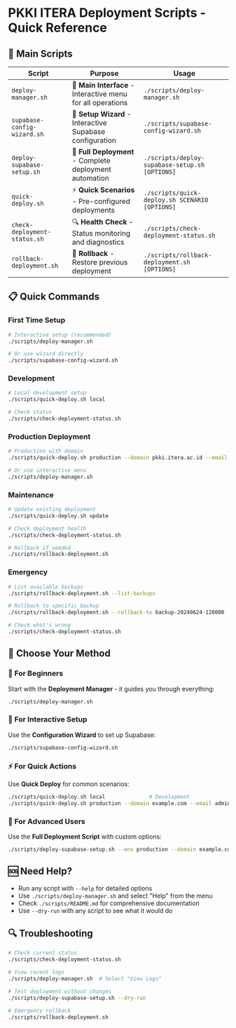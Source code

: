 # PKKI ITERA Deployment Scripts - Quick Reference

## 🚀 Main Scripts

| Script | Purpose | Usage |
|--------|---------|-------|
| `deploy-manager.sh` | 🎯 **Main Interface** - Interactive menu for all operations | `./scripts/deploy-manager.sh` |
| `supabase-config-wizard.sh` | 🧙 **Setup Wizard** - Interactive Supabase configuration | `./scripts/supabase-config-wizard.sh` |
| `deploy-supabase-setup.sh` | 🚀 **Full Deployment** - Complete deployment automation | `./scripts/deploy-supabase-setup.sh [OPTIONS]` |
| `quick-deploy.sh` | ⚡ **Quick Scenarios** - Pre-configured deployments | `./scripts/quick-deploy.sh SCENARIO [OPTIONS]` |
| `check-deployment-status.sh` | 🔍 **Health Check** - Status monitoring and diagnostics | `./scripts/check-deployment-status.sh` |
| `rollback-deployment.sh` | 🔄 **Rollback** - Restore previous deployment | `./scripts/rollback-deployment.sh [OPTIONS]` |

## 📋 Quick Commands

### First Time Setup
```bash
# Interactive setup (recommended)
./scripts/deploy-manager.sh

# Or use wizard directly
./scripts/supabase-config-wizard.sh
```

### Development
```bash
# Local development setup
./scripts/quick-deploy.sh local

# Check status
./scripts/check-deployment-status.sh
```

### Production Deployment
```bash
# Production with domain
./scripts/quick-deploy.sh production --domain pkki.itera.ac.id --email admin@itera.ac.id

# Or use interactive menu
./scripts/deploy-manager.sh
```

### Maintenance
```bash
# Update existing deployment
./scripts/quick-deploy.sh update

# Check deployment health
./scripts/check-deployment-status.sh

# Rollback if needed
./scripts/rollback-deployment.sh
```

### Emergency
```bash
# List available backups
./scripts/rollback-deployment.sh --list-backups

# Rollback to specific backup
./scripts/rollback-deployment.sh --rollback-to backup-20240624-120000

# Check what's wrong
./scripts/check-deployment-status.sh
```

## 🎯 Choose Your Method

### 👥 For Beginners
Start with the **Deployment Manager** - it guides you through everything:
```bash
./scripts/deploy-manager.sh
```

### 🧙 For Interactive Setup
Use the **Configuration Wizard** to set up Supabase:
```bash
./scripts/supabase-config-wizard.sh
```

### ⚡ For Quick Actions
Use **Quick Deploy** for common scenarios:
```bash
./scripts/quick-deploy.sh local              # Development
./scripts/quick-deploy.sh production --domain example.com --email admin@example.com
```

### 🔧 For Advanced Users
Use the **Full Deployment Script** with custom options:
```bash
./scripts/deploy-supabase-setup.sh --env production --domain example.com --ssl-email admin@example.com
```

## 🆘 Need Help?

- Run any script with `--help` for detailed options
- Use `./scripts/deploy-manager.sh` and select "Help" from the menu
- Check `./scripts/README.md` for comprehensive documentation
- Use `--dry-run` with any script to see what it would do

## 🔍 Troubleshooting

```bash
# Check current status
./scripts/check-deployment-status.sh

# View recent logs
./scripts/deploy-manager.sh  # Select "View Logs"

# Test deployment without changes
./scripts/deploy-supabase-setup.sh --dry-run

# Emergency rollback
./scripts/rollback-deployment.sh
```
